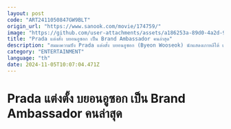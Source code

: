 ```yaml
---
layout: post
code: "ART2411050847GW9BLT"
origin_url: "https://www.sanook.com/movie/174759/"
image: "https://github.com/user-attachments/assets/a186253a-89d0-4a2d-9644-0cf2736b5723"
title: "Prada แต่งตั้ง บยอนอูซอก เป็น Brand Ambassador คนล่าสุด"
description: "สมมงความปัง Prada แต่งตั้ง บยอนอูซอก (Byeon Wooseok) นักแสดงเกาหลีใต้ เสริมทัพเพิ่มบทบาทใหม่ในวงการแฟชั่น ร่วมเป็นหนึ่งในสมาชิกครอบครัวในฐานะ Brand Ambassador คนล่าสุด "
category: "ENTERTAINMENT"
language: "th"
date: 2024-11-05T10:07:04.471Z
---
```


# Prada แต่งตั้ง บยอนอูซอก เป็น Brand Ambassador คนล่าสุด